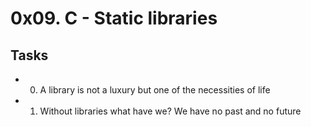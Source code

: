 # 0x09. C - Static libraries
## Tasks
* 0. A library is not a luxury but one of the necessities of life
* 1. Without libraries what have we? We have no past and no future
